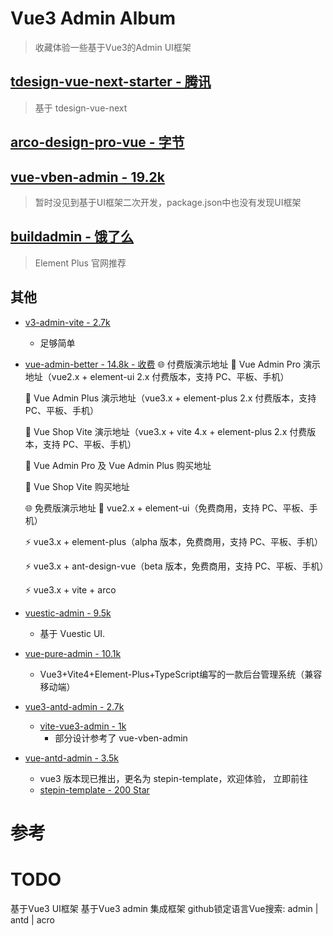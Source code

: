 # Vue3 Admin Album
> 收藏体验一些基于Vue3的Admin UI框架

## [tdesign-vue-next-starter - 腾讯](https://github.com/Tencent/tdesign-vue-next-starter)
> 基于 tdesign-vue-next

## [arco-design-pro-vue - 字节](https://arco.design/vue/docs/pro/start)

## [vue-vben-admin - 19.2k](https://github.com/vbenjs/vue-vben-admin)
> 暂时没见到基于UI框架二次开发，package.json中也没有发现UI框架

## [buildadmin - 饿了么](https://gitee.com/wonderful-code/buildadmin)
> Element Plus 官网推荐


## 其他
- [v3-admin-vite - 2.7k ](https://github.com/un-pany/v3-admin-vite)
    - 足够简单
- [vue-admin-better - 14.8k - 收费](https://github.com/chuzhixin/vue-admin-better)
    🌐 付费版演示地址
    🚀 Vue Admin Pro 演示地址（vue2.x + element-ui 2.x 付费版本，支持 PC、平板、手机）

    🚀 Vue Admin Plus 演示地址（vue3.x + element-plus 2.x 付费版本，支持 PC、平板、手机）

    🚀 Vue Shop Vite 演示地址（vue3.x + vite 4.x + element-plus 2.x 付费版本，支持 PC、平板、手机）

    📌 Vue Admin Pro 及 Vue Admin Plus 购买地址

    📌 Vue Shop Vite 购买地址

    🌐 免费版演示地址
    🎉 vue2.x + element-ui（免费商用，支持 PC、平板、手机）

    ⚡️ vue3.x + element-plus（alpha 版本，免费商用，支持 PC、平板、手机）

    ⚡️ vue3.x + ant-design-vue（beta 版本，免费商用，支持 PC、平板、手机）

    ⚡️ vue3.x + vite + arco


- [vuestic-admin - 9.5k](https://github.com/epicmaxco/vuestic-admin)  
    - 基于 Vuestic UI.

- [vue-pure-admin - 10.1k](https://github.com/pure-admin/vue-pure-admin)
    - Vue3+Vite4+Element-Plus+TypeScript编写的一款后台管理系统（兼容移动端）

- [vue3-antd-admin - 2.7k](https://github.com/buqiyuan/vue3-antd-admin)
    - [vite-vue3-admin - 1k](https://github.com/buqiyuan/vite-vue3-admin)
        - 部分设计参考了 vue-vben-admin
- [vue-antd-admin - 3.5k](https://github.com/iczer/vue-antd-admin)
    - vue3 版本现已推出，更名为 stepin-template，欢迎体验， 立即前往
    - [stepin-template - 200 Star](https://github.com/stepui/stepin-template)

# 参考

# TODO
基于Vue3 UI框架
基于Vue3 admin 集成框架
github锁定语言Vue搜索: admin | antd | acro
